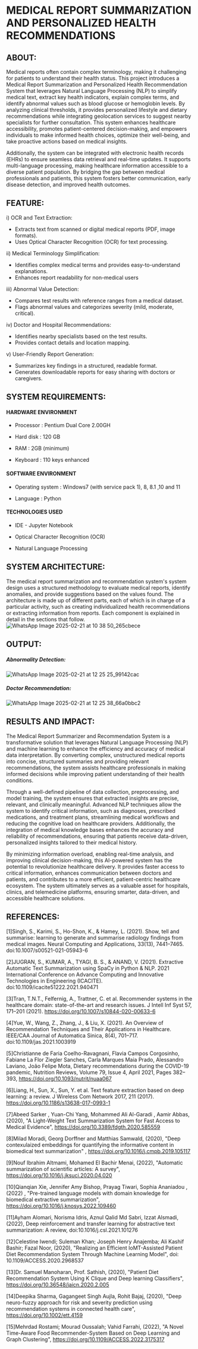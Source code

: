 # MEDICAL REPORT SUMMARIZATION AND PERSONALIZED HEALTH RECOMMENDATIONS

## ABOUT: 

Medical reports often contain complex terminology, making it challenging for patients to understand their health status. This project introduces a Medical Report Summarization and Personalized Health Recommendation System that leverages Natural Language Processing (NLP) to simplify medical text, extract key health indicators, explain complex terms, and identify abnormal values such as blood glucose or hemoglobin levels. By analyzing clinical thresholds, it provides personalized lifestyle and dietary recommendations while integrating geolocation services to suggest nearby specialists for further consultation. This system enhances healthcare accessibility, promotes patient-centered decision-making, and empowers individuals to make informed health choices, optimize their well-being, and take proactive actions based on medical insights.

Additionally, the system can be integrated with electronic health records (EHRs) to ensure seamless data retrieval and real-time updates. It supports multi-language processing, making healthcare information accessible to a diverse patient population. By bridging the gap between medical professionals and patients, this system fosters better communication, early disease detection, and improved health outcomes.

## FEATURE:
i)  OCR and Text Extraction:
-  Extracts text from scanned or digital medical reports (PDF, image formats).
-  Uses Optical Character Recognition (OCR) for text processing.
  
ii) Medical Terminology Simplification:
-  Identifies complex medical terms and provides easy-to-understand   explanations.
- Enhances report readability for non-medical users
  
iii)  Abnormal Value Detection:
-  Compares test results with reference ranges from a medical dataset.
- Flags abnormal values and categorizes severity (mild, moderate, critical).

iv) Doctor and Hospital Recommendations:
-  Identifies nearby specialists based on the test results.
-  Provides contact details and location mapping.

v) User-Friendly Report Generation:
-  Summarizes key findings in a structured, readable format.
-  Generates downloadable reports for easy sharing with doctors or caregivers.

## SYSTEM REQUIREMENTS:
#### HARDWARE ENVIRONMENT
- Processor	: Pentium Dual Core 2.00GH

- Hard disk	: 120 GB

- RAM : 2GB (minimum)

- Keyboard	: 110 keys enhanced

#### SOFTWARE ENVIRONMENT

- Operating system	: Windows7 (with service pack 1), 8, 8.1 ,10 and 11

- Language	: Python

#### TECHNOLOGIES USED
- IDE - Jupyter Notebook

- Optical Character Recognition (OCR)

- Natural Language Processing

## SYSTEM ARCHITECTURE:
The medical report summarization and recommendation system's system design uses a structured methodology to evaluate medical reports, identify anomalies, and provide suggestions based on the values found. The architecture is made up of different parts, each of which is in charge of a particular activity, such as creating individualized health recommendations or extracting information from reports. Each component is explained in detail in the sections that follow.
![WhatsApp Image 2025-02-21 at 10 38 50_265cbece](https://github.com/user-attachments/assets/a40f3bc9-0e20-46e7-8704-16df411bc3a6)

## OUTPUT:

##### Abnormality Detection:
![WhatsApp Image 2025-02-21 at 12 25 25_99142cac](https://github.com/user-attachments/assets/80ac66f0-9d44-43df-bba2-7107678a93d0)


##### Doctor Recommendation: 
![WhatsApp Image 2025-02-21 at 12 25 38_66a0bbc2](https://github.com/user-attachments/assets/96c6d484-0470-4c71-9cd1-907f56c1fa2a)


## RESULTS AND IMPACT: 
The Medical Report Summarizer and Recommendation System is a transformative solution that leverages Natural Language Processing (NLP) and machine learning to enhance the efficiency and accuracy of medical data interpretation. By converting complex, unstructured medical reports into concise, structured summaries and providing relevant recommendations, the system assists healthcare professionals in making informed decisions while improving patient understanding of their health conditions.

Through a well-defined pipeline of data collection, preprocessing, and model training, the system ensures that extracted insights are precise, relevant, and clinically meaningful. Advanced NLP techniques allow the system to identify critical information, such as diagnoses, prescribed medications, and treatment plans, streamlining medical workflows and reducing the cognitive load on healthcare providers. Additionally, the integration of medical knowledge bases enhances the accuracy and reliability of recommendations, ensuring that patients receive data-driven, personalized insights tailored to their medical history.

By minimizing information overload, enabling real-time analysis, and improving clinical decision-making, this AI-powered system has the potential to revolutionize healthcare delivery. It provides faster access to critical information, enhances communication between doctors and patients, and contributes to a more efficient, patient-centric healthcare ecosystem. The system ultimately serves as a valuable asset for hospitals, clinics, and telemedicine platforms, ensuring smarter, data-driven, and accessible healthcare solutions.

## REFERENCES:

[1]Singh, S., Karimi, S., Ho-Shon, K., & Hamey, L. (2021). Show, tell and summarise: learning to generate and summarise radiology findings from medical images. Neural Computing and Applications, 33(13), 7441–7465. doi:10.1007/s00521-021-05943-6 

[2]JUGRAN, S., KUMAR, A., TYAGI, B. S., & ANAND, V. (2021). Extractive Automatic Text Summarization using SpaCy in Python & NLP. 2021 International Conference on Advance Computing and Innovative Technologies in Engineering (ICACITE). doi:10.1109/icacite51222.2021.940471

[3]Tran, T.N.T., Felfernig, A., Trattner, C. et al. Recommender systems in the healthcare domain: state-of-the-art and research issues. J Intell Inf Syst 57, 171–201 (2021). https://doi.org/10.1007/s10844-020-00633-6

[4]Yue, W., Wang, Z., Zhang, J., & Liu, X. (2021). An Overview of Recommendation Techniques and Their Applications in Healthcare. IEEE/CAA Journal of Automatica Sinica, 8(4), 701–717. doi:10.1109/jas.2021.1003919

[5]Christianne de Faria Coelho-Ravagnani, Flavia Campos Corgosinho, Fabiane La Flor Ziegler Sanches, Carla Marques Maia Prado, Alessandro Laviano, João Felipe Mota, Dietary recommendations during the COVID-19 pandemic, Nutrition Reviews, Volume 79, Issue 4, April 2021, Pages 382–393, https://doi.org/10.1093/nutrit/nuaa067

[6]Liang, H., Sun, X., Sun, Y. et al. Text feature extraction based on deep learning: a review. J Wireless Com Network 2017, 211 (2017). https://doi.org/10.1186/s13638-017-0993-1

[7]Abeed Sarker , Yuan-Chi Yang, Mohammed Ali Al-Garadi , Aamir Abbas, (2020), "A Light-Weight Text Summarization System for Fast Access to Medical Evidence", https://doi.org/10.3389/fdgth.2020.585559

[8]Milad Moradi, Georg Dorffner and Matthias Samwald, (2020), "Deep contexulaized embeddings for quantifying the informative content in biomedical text summarization" , https://doi.org/10.1016/j.cmpb.2019.105117

[9]Nouf Ibrahim Altmami, Mohamed El Bachir Menai, (2022), "Automatic summarization of scientific articles: A survey", https://doi.org/10.1016/j.jksuci.2020.04.020

[10]Qianqian Xie, Jennifer Amy Bishop, Prayag Tiwari, Sophia Ananiadou , (2022) , "Pre-trained language models with domain knowledge for biomedical extractive summarization",  https://doi.org/10.1016/j.knosys.2022.109460

[11]Ayham Alomari, Norisma Idris, Aznul Qalid Md Sabri, Izzat Alsmadi, (2022), Deep reinforcement and transfer learning for abstractive text summarization: A review, doi:10.1016/j.csl.2021.101276 

[12]Celestine Iwendi; Suleman Khan; Joseph Henry Anajemba; Ali Kashif Bashir; Fazal Noor, (2020), "Realizing an Efficient IoMT-Assisted Patient Diet Recommendation System Through Machine Learning Model", doi: 10.1109/ACCESS.2020.2968537

[13]Dr. Samuel Manoharan, Prof. Sathish, (2020), "Patient Diet Recommendation System Using K Clique and Deep learning Classifiers",  https://doi.org/10.36548/jaicn.2020.2.005

[14]Deepika Sharma, Gagangeet Singh Aujla, Rohit Bajaj, (2020), "Deep neuro-fuzzy approach for risk and severity prediction using recommendation systems in connected health care", https://doi.org/10.1002/ett.4159

[15]Mehrdad Rostami; Mourad Oussalah; Vahid Farrahi, (2022), "A Novel Time-Aware Food Recommender-System Based on Deep Learning and Graph Clustering", https://doi.org/10.1109/ACCESS.2022.3175317
